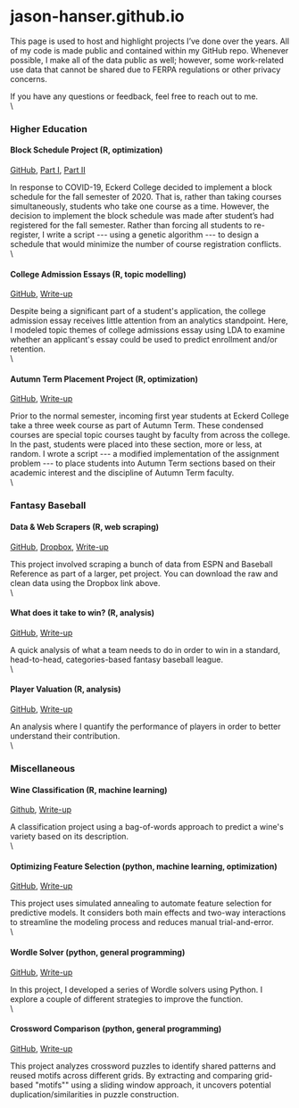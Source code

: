 
# jason-hanser.github.io

This page is used to host and highlight projects I’ve done over the years. All of my code is made public and contained within my GitHub repo. Whenever possible, I make all of the data public as well; however, some work-related use data that cannot be shared due to FERPA regulations or other privacy concerns.

If you have any questions or feedback, feel free to reach out to me. 
\
\

### **Higher Education**

#### **Block Schedule Project** <a id="block-schedule"></a> (R, optimization)
[GitHub](https://github.com/jason-hanser/block-schedule),
[Part I](https://htmlpreview.github.io/?https://github.com/jason-hanser/block-schedule/blob/master/block-schedule-walkthrough-p1.html),
[Part II](https://htmlpreview.github.io/?https://github.com/jason-hanser/block-schedule/blob/master/block-schedule-walkthrough-p2.html)

In response to COVID-19, Eckerd College decided to implement a block schedule for the fall semester of 2020. That is, rather than taking courses simultaneously, students who take one course as a time. However, the decision to implement the block schedule was made after student’s had registered for the fall semester. Rather than forcing all students to re-register, I write a script --- using a genetic algorithm --- to design a schedule that would minimize the number of course registration conflicts.
\
\

#### **College Admission Essays** <a id="essay"></a> (R, topic modelling)
[GitHub](https://github.com/jason-hanser/college-admission-essays),
[Write-up](https://htmlpreview.github.io/?https://github.com/jason-hanser/college-admission-essays/blob/master/college-admission-essays.html)

Despite being a significant part of a student's application, the college admission essay receives little attention from an analytics standpoint. Here, I modeled topic themes of college admissions essay using LDA to examine whether an applicant's essay could be used to predict enrollment and/or retention. 
\
\

#### **Autumn Term Placement Project** <a id="autumn-term"></a> (R, optimization)
[GitHub](https://github.com/jason-hanser/at-placement-project),
[Write-up](https://htmlpreview.github.io/?https://github.com/jason-hanser/at-placement-project/blob/master/at-placement-walkthrough.html)

Prior to the normal semester, incoming first year students at Eckerd College take a three week course as part of Autumn Term. These condensed courses are special topic courses taught by faculty from across the college. In the past, students were placed into these section, more or less, at random. I wrote a script --- a modified implementation of the assignment problem --- to place students into Autumn Term sections based on their academic interest and the discipline of Autumn Term faculty. 
\
\

### **Fantasy Baseball**

#### **Data & Web Scrapers** <a id=""></a> (R, web scraping)
[GitHub](https://github.com/jason-hanser/fantasy-baseball/tree/main/1%20-%20Scraping%20and%20Cleaning),
[Dropbox](https://www.dropbox.com/sh/v3m6s84997jmkwq/AADTI3MCzcNeV8C4Qlu1lW7-a?dl=0),
[Write-up](https://htmlpreview.github.io/?https://github.com/jason-hanser/fantasy-baseball/blob/main/1%20-%20Scraping%20and%20Cleaning/scraping-and-cleaning.html)

This project involved scraping a bunch of data from ESPN and Baseball Reference as part of a larger, pet project. You can download the raw and clean data using the Dropbox link above.
\
\

#### **What does it take to win?** <a id=""></a> (R, analysis)
[GitHub](https://github.com/jason-hanser/fantasy-baseball/tree/main/2%20-%20What%20does%20it%20take%20to%20win), [Write-up](https://htmlpreview.github.io/?https://github.com/jason-hanser/fantasy-baseball/blob/main/2%20-%20What%20does%20it%20take%20to%20win/What-Does-it-Take-to-Win.html)

A quick analysis of what a team needs to do in order to win in a standard, head-to-head, categories-based fantasy baseball league. 
\
\

#### **Player Valuation** <a id=""></a> (R, analysis)
[GitHub](https://github.com/jason-hanser/fantasy-baseball/tree/main/3%20-%20Player%20Valuation),
[Write-up](https://htmlpreview.github.io/?https://github.com/jason-hanser/fantasy-baseball/blob/main/3%20-%20Player%20Valuation/Player-Valuation.html)

An analysis where I quantify the performance of players in order to better understand their contribution. 
\
\

### **Miscellaneous**

#### **Wine Classification** <a id="wine"></a> (R, machine learning)
[Github](https://github.com/jason-hanser/Wine-Reviews),
[Write-up](https://htmlpreview.github.io/?https://github.com/jason-hanser/Wine-Reviews/blob/master/Wine-Reviews.html)

A classification project using a bag-of-words approach to predict a wine's variety based on its description. 
\
\

#### **Optimizing Feature Selection** <a id="feature-selection"></a> (python, machine learning, optimization)
[GitHub](https://github.com/jason-hanser/feature-selection),
[Write-up](https://htmlpreview.github.io/?https://github.com/jason-hanser/feature-selection/blob/main/Feature%20Selection%20via%20Simulated%20Annealing.html)

This project uses simulated annealing to automate feature selection for predictive models. It considers both main effects and two-way interactions to streamline the modeling process and reduces manual trial-and-error.
\
\

#### **Wordle Solver** <a id="wordle"></a> (python, general programming)
[GitHub](https://github.com/jason-hanser/wordle-solver),
[Write-up](https://htmlpreview.github.io/?https://github.com/jason-hanser/wordle-solver/blob/master/Wordle%20Solver.html)

In this project, I developed a series of Wordle solvers using Python. I explore a couple of different strategies to improve the function. 
\
\

#### **Crossword Comparison** <a id="crossword"></a> (python, general programming)
[GitHub](https://github.com/jason-hanser/crosswords),
[Write-up](https://htmlpreview.github.io/?https://github.com/jason-hanser/crosswords/blob/master/Crossword%20Comparison.html)

This project analyzes crossword puzzles to identify shared patterns and reused motifs across different grids. By extracting and comparing grid-based "motifs"" using a sliding window approach, it uncovers potential duplication/similarities in puzzle construction.

